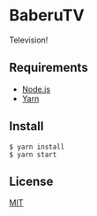 # BaberuTV

Television!

## Requirements

- [Node.js](https://nodejs.org/)
- [Yarn](https://yarnpkg.com/)

## Install

```shell
$ yarn install
$ yarn start
```

## License

[MIT](LICENSE)
